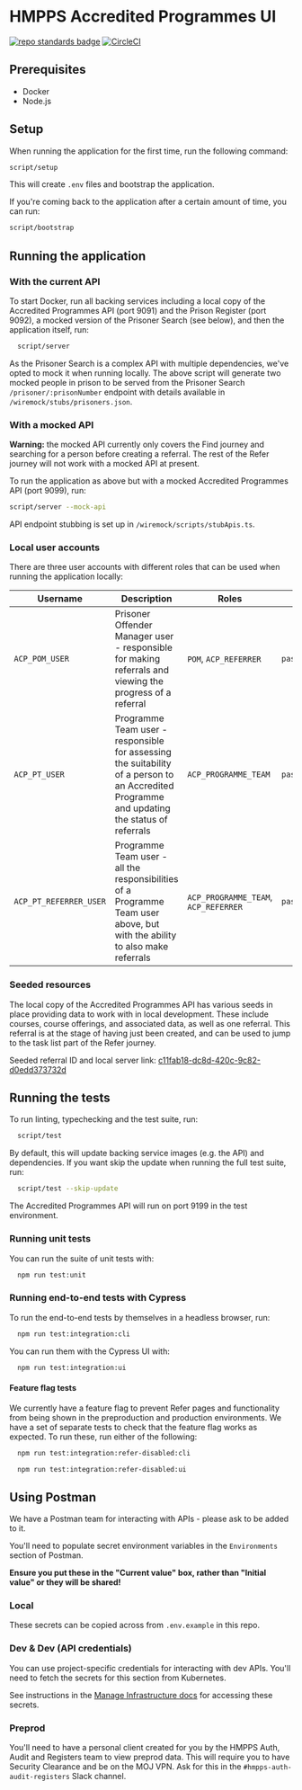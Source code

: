 # HMPPS Accredited Programmes UI

[![repo standards badge](https://img.shields.io/badge/dynamic/json?color=blue&style=flat&logo=github&label=MoJ%20Compliant&query=%24.result&url=https%3A%2F%2Foperations-engineering-reports.cloud-platform.service.justice.gov.uk%2Fapi%2Fv1%2Fcompliant_public_repositories%2Fhmpps-accredited-programmes-ui)](https://operations-engineering-reports.cloud-platform.service.justice.gov.uk/public-github-repositories.html#hmpps-accredited-programmes-ui 'Link to report')
[![CircleCI](https://circleci.com/gh/ministryofjustice/hmpps-accredited-programmes-ui/tree/main.svg?style=svg)](https://circleci.com/gh/ministryofjustice/hmpps-accredited-programmes-ui)

## Prerequisites

- Docker
- Node.js

## Setup

When running the application for the first time, run the following command:

```bash
script/setup
```

This will create `.env` files and bootstrap the application.

If you're coming back to the application after a certain amount of time, you can run:

```bash
script/bootstrap
```

## Running the application

### With the current API

To start Docker, run all backing services including a local copy of the Accredited Programmes API (port 9091) and the Prison Register (port 9092), a mocked version of the Prisoner Search (see below), and then the application itself, run:

```bash
  script/server
```

As the Prisoner Search is a complex API with multiple dependencies, we've opted to mock it when running locally. The above script will generate two mocked people in prison to be served from the Prisoner Search `/prisoner/:prisonNumber` endpoint with details available in `/wiremock/stubs/prisoners.json`.

### With a mocked API

**Warning:** the mocked API currently only covers the Find journey and searching for a person before creating a referral. The rest of the Refer journey will not work with a mocked API at present.

To run the application as above but with a mocked Accredited Programmes API (port 9099), run:

```bash
script/server --mock-api
```

API endpoint stubbing is set up in `/wiremock/scripts/stubApis.ts`.


### Local user accounts

There are three user accounts with different roles that can be used when running the application locally:

| Username | Description | Roles | Password |
| ---- | ---- | ---- | ---- |
| `ACP_POM_USER` | Prisoner Offender Manager user - responsible for making referrals and viewing the progress of a referral  | `POM`, `ACP_REFERRER` | `password123456` |
| `ACP_PT_USER`  | Programme Team user - responsible for assessing the suitability of a person to an Accredited Programme and updating the status of referrals | `ACP_PROGRAMME_TEAM` | `password123456` |
| `ACP_PT_REFERRER_USER` | Programme Team user - all the responsibilities of a Programme Team user above, but with the ability to also make referrals | `ACP_PROGRAMME_TEAM`, `ACP_REFERRER` | `password123456` |

### Seeded resources

The local copy of the Accredited Programmes API has various seeds in place providing data to work with in local development. These include courses, course offerings, and associated data, as well as one referral. This referral is at the stage of having just been created, and can be used to jump to the task list part of the Refer journey.

Seeded referral ID and local server link: [c11fab18-dc8d-420c-9c82-d0edd373732d](http://localhost:3000/refer/referrals/new/c11fab18-dc8d-420c-9c82-d0edd373732d)

## Running the tests

To run linting, typechecking and the test suite, run:

```bash
  script/test
```

By default, this will update backing service images (e.g. the API) and
dependencies. If you want skip the update when running the full test suite, run:

```bash
  script/test --skip-update
```

The Accredited Programmes API will run on port 9199 in the test environment.

### Running unit tests

You can run the suite of unit tests with:

```bash
  npm run test:unit
```

### Running end-to-end tests with Cypress

To run the end-to-end tests by themselves in a headless browser, run:

```bash
  npm run test:integration:cli
```

You can run them with the Cypress UI with:

```bash
  npm run test:integration:ui
```

#### Feature flag tests

We currently have a feature flag to prevent Refer pages and functionality from
being shown in the preproduction and production environments. We have a set of
separate tests to check that the feature flag works as expected. To run these,
run either of the following:

```bash
  npm run test:integration:refer-disabled:cli
```

```bash
  npm run test:integration:refer-disabled:ui
```

## Using Postman

We have a Postman team for interacting with APIs - please ask to be added to it.

You'll need to populate secret environment variables in the `Environments`
section of Postman.

**Ensure you put these in the "Current value" box, rather than "Initial value"
or they will be shared!**

### Local

These secrets can be copied across from `.env.example` in this repo.

### Dev & Dev (API credentials)

You can use project-specific credentials for interacting with dev APIs. You'll
need to fetch the secrets for this section from Kubernetes.

See instructions in the [Manage Infrastructure
docs](./doc/how-to/manage-infrastructure.md#viewing-an-individual-set-of-secrets)
for accessing these secrets.

### Preprod

You'll need to have a personal client created for you by the HMPPS Auth, Audit
and Registers team to view preprod data. This will require you to have Security
Clearance and be on the MOJ VPN. Ask for this in the
`#hmpps-auth-audit-registers` Slack channel.
